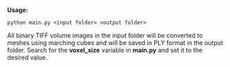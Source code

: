 **Usage:**

```python main.py <input folder> <output folder>```

All binary TIFF volume images in the input folder will be converted to meshes using marching cubes and will be saved in PLY format in the output folder. Search for the **voxel_size** variable in **main.py** and set it to the desired value.
